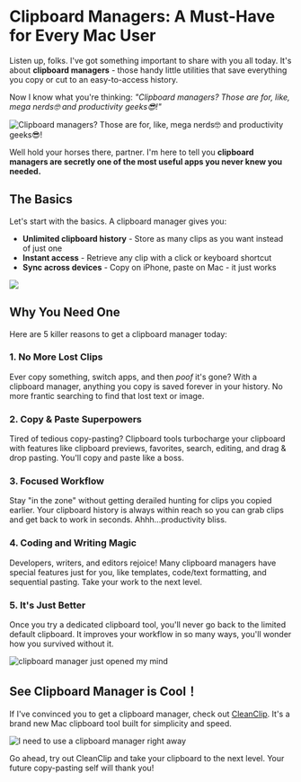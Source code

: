 # Clipboard Managers: A Must-Have for Every Mac User

Listen up, folks. I've got something important to share with you all today. It's about **clipboard managers** - those handy little utilities that save everything you copy or cut to an easy-to-access history. 

Now I know what you're thinking: _"Clipboard managers? Those are for, like, mega nerds🤓️ and productivity geeks😎!"_

![Clipboard managers? Those are for, like, mega nerds🤓️ and productivity geeks😎!](https://media.giphy.com/media/eU2sRBEme4GIM/giphy.gif)

Well hold your horses there, partner. I'm here to tell you **clipboard managers are secretly one of the most useful apps you never knew you needed.**

## The Basics

Let's start with the basics. A clipboard manager gives you:

- **Unlimited clipboard history** - Store as many clips as you want instead of just one
- **Instant access** - Retrieve any clip with a click or keyboard shortcut
- **Sync across devices** - Copy on iPhone, paste on Mac - it just works

![](https://media.giphy.com/media/da75JuW2HHuBNqOHHE/giphy-downsized.gif)

## Why You Need One

Here are 5 killer reasons to get a clipboard manager today:

### 1. No More Lost Clips

Ever copy something, switch apps, and then *poof* it's gone? With a clipboard manager, anything you copy is saved forever in your history. No more frantic searching to find that lost text or image. 

### 2. Copy & Paste Superpowers 

Tired of tedious copy-pasting? Clipboard tools turbocharge your clipboard with features like clipboard previews, favorites, search, editing, and drag & drop pasting. You'll copy and paste like a boss.

### 3. Focused Workflow

Stay "in the zone" without getting derailed hunting for clips you copied earlier. Your clipboard history is always within reach so you can grab clips and get back to work in seconds. Ahhh...productivity bliss.

### 4. Coding and Writing Magic

Developers, writers, and editors rejoice! Many clipboard managers have special features just for you, like templates, code/text formatting, and sequential pasting. Take your work to the next level.

### 5. It's Just Better

Once you try a dedicated clipboard tool, you'll never go back to the limited default clipboard. It improves your workflow in so many ways, you'll wonder how you survived without it.

![clipboard manager just opened my mind](https://media.giphy.com/media/SJX3gbZ2dbaEhU92Pu/giphy.gif)

## See Clipboard Manager is Cool！

If I've convinced you to get a clipboard manager, check out [CleanClip](https://cleanclip.cc). It's a brand new Mac clipboard tool built for simplicity and speed.

![I need to use a clipboard manager right away](https://media.giphy.com/media/MXJQinVv3o4NwcaRhA/giphy.gif)

Go ahead, try out CleanClip and take your clipboard to the next level. Your future copy-pasting self will thank you!
